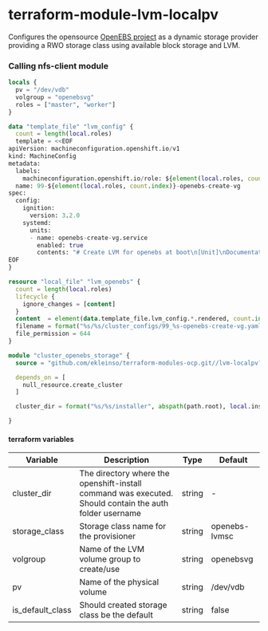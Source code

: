 # terraform-module-lvm-localpv
Configures the opensource [OpenEBS project](https://openebs.io/docs/) as a dynamic storage provider providing a RWO storage class using available block storage and LVM.

### Calling nfs-client module
```terraform
locals {
  pv = "/dev/vdb"
  volgroup = "openebsvg"
  roles = ["master", "worker"]
}

data "template_file" "lvm_config" {
  count = length(local.roles)
  template = <<EOF
apiVersion: machineconfiguration.openshift.io/v1
kind: MachineConfig
metadata:
  labels:
    machineconfiguration.openshift.io/role: ${element(local.roles, count.index)}
  name: 99-${element(local.roles, count.index)}-openebs-create-vg
spec:
  config:
    ignition:
      version: 3.2.0
    systemd:
      units:
      - name: openebs-create-vg.service
        enabled: true
        contents: "# Create LVM for openebs at boot\n[Unit]\nDocumentation=https://github.com/openebs/lvm-localpv\n\n[Service]\nType=oneshot\nExecStart=/usr/bin/sh -c 'test -b ${local.pv} && pvcreate ${local.pv} && vgcreate ${local.volgroup} ${local.pv} || (exit 0)'\nRemainAfterExit=yes\n[Install]\nWantedBy=multi-user.target"
EOF
}

resource "local_file" "lvm_openebs" {
  count = length(local.roles)
  lifecycle {
    ignore_changes = [content]
  }
  content  = element(data.template_file.lvm_config.*.rendered, count.index)
  filename = format("%s/%s/cluster_configs/99_%s-openebs-create-vg.yaml", path.module, local.instance_id, element(local.roles, count.index))
  file_permission = 644
}

module "cluster_openebs_storage" {
  source = "github.com/ekleinso/terraform-modules-ocp.git//lvm-localpv?ref=1.2"

  depends_on = [
    null_resource.create_cluster
  ]

  cluster_dir = format("%s/%s/installer", abspath(path.root), local.instance_id)

}
```

#### terraform variables

| Variable                         | Description                                                  | Type   | Default |
| -------------------------------- | ------------------------------------------------------------ | ------ | ------- |
| cluster_dir     | The directory where the openshift-install command was executed. Should contain the auth folder username        | string | - |
| storage_class   | Storage class name for the provisioner | string | openebs-lvmsc |
| volgroup    | Name of the LVM volume group to create/use | string | openebsvg |
| pv   | Name of the physical volume | string | /dev/vdb |
| is_default_class    | Should created storage class be the default | string | false |
